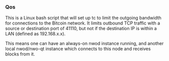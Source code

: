 ### Qos ###

This is a Linux bash script that will set up tc to limit the outgoing bandwidth for connections to the Bitcoin network. It limits outbound TCP traffic with a source or destination port of 41110, but not if the destination IP is within a LAN (defined as 192.168.x.x).

This means one can have an always-on nwod instance running, and another local nwod/nwo-qt instance which connects to this node and receives blocks from it.
